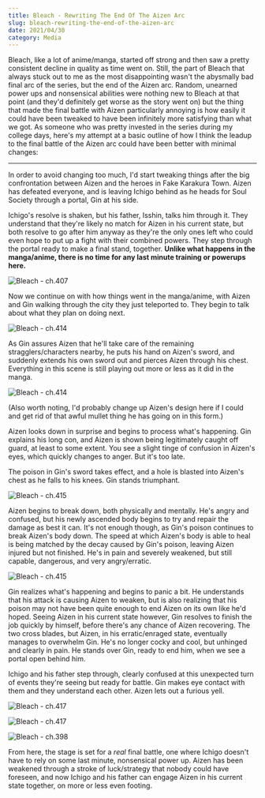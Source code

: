 ```yaml
---
title: Bleach - Rewriting The End Of The Aizen Arc
slug: bleach-rewriting-the-end-of-the-aizen-arc
date: 2021/04/30
category: Media
---
```


Bleach, like a lot of anime/manga, started off strong and  then saw a pretty consistent decline in quality as time went on. Still, the part of Bleach that always stuck out to me as the most disappointing wasn't the abysmally bad final arc of the series, but the end of the Aizen arc. Random, unearned power ups and nonsensical abilities were nothing new to Bleach at that point (and they'd definitely get worse as the story went on) but the thing that made the final battle with Aizen particularly annoying is how easily it could have been tweaked to have been infinitely more satisfying than what we got. As someone who was pretty invested in the series during my college days, here's my attempt at a basic outline of how I think the leadup to the final battle of the Aizen arc could have been better with minimal changes: 

---

In order to avoid changing too much, I'd start tweaking things after the big confrontation between Aizen and the heroes in Fake Karakura Town. Aizen has defeated everyone, and is leaving Ichigo behind as he heads for Soul Society through a portal, Gin at his side. 

Ichigo's resolve is shaken, but his father, Isshin, talks him through it. They understand that they're likely no match for Aizen in his current state, but both resolve to go after him anyway as they're the only ones left who could even hope to put up a fight with their combined powers. They step through the portal ready to make a final stand, together. **Unlike what happens in the manga/anime, there is no time for any last minute training or powerups here.**

![Bleach - ch.407](./images/bleach1-ch407.png)

Now we continue on with how things went in the manga/anime, with Aizen and Gin walking through the city they just teleported to. They begin to talk about what they plan on doing next. 

![Bleach - ch.414 ](./images/bleach2-ch414.png)

As Gin assures Aizen that he'll take care of the remaining stragglers/characters nearby, he puts his hand on Aizen's sword, and suddenly extends his own sword out and pierces Aizen through his chest. Everything in this scene is still playing out more or less as it did in the manga.

![Bleach - ch.414](./images/bleach3-ch414.png)

(Also worth noting, I'd probably change up Aizen's design here if I could and get rid of that awful mullet thing he has going on in this form.)

Aizen looks down in surprise and begins to process what's happening. Gin explains his long con, and Aizen is shown being legitimately caught off guard, at least to some extent. You see a slight tinge of confusion in Aizen's eyes, which quickly changes to anger. But it's too late. 

The poison in Gin's sword takes effect, and a hole is blasted into Aizen's chest as he falls to his knees. Gin stands triumphant. 

![Bleach - ch.415](./images/bleach4-ch415.png)

Aizen begins to break down, both physically and mentally. He's angry and confused, but his newly ascended body begins to try and repair the damage as best it can. It's not enough though, as Gin's poison continues to break Aizen's body down. The speed at which Aizen's body is able to heal is being matched by the decay caused by Gin's poison, leaving Aizen injured but not finished. He's in pain and severely weakened, but still capable, dangerous, and very angry/erratic. 

![Bleach - ch.415](./images/bleach5-ch415.png)

Gin realizes what's happening and begins to panic a bit. He understands that his attack is causing Aizen to weaken, but is also realizing that his poison may not have been quite enough to end Aizen on its own like he'd hoped. Seeing Aizen in his current state however, Gin resolves to finish the job quickly by himself, before there's any chance of Aizen recovering. The two cross blades, but Aizen, in his erratic/enraged state, eventually manages to overwhelm Gin. He's no longer cocky and cool, but unhinged and clearly in pain. He stands over Gin, ready to end him, when we see a portal open behind him. 

Ichigo and his father step through, clearly confused at this unexpected turn of events they're seeing but ready for battle. Gin makes eye contact with them and they understand each other. Aizen lets out a furious yell. 

![Bleach - ch.417](./images/bleach6-ch417.png)

![Bleach - ch.417](./images/bleach7-ch417.png)

![Bleach - ch.398](./images/bleach8-ch398.png)

From here, the stage is set for a *real* final battle, one where Ichigo doesn't have to rely on some last minute, nonsensical power up. Aizen has been weakened through a stroke of luck/strategy that nobody could have foreseen, and now Ichigo and his father can engage Aizen in his current state together, on more or less even footing.  

